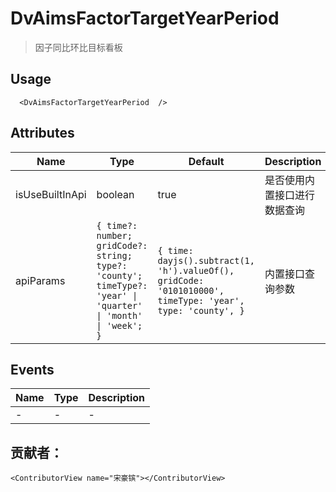 # DvAimsFactorTargetYearPeriod

> 因子同比环比目标看板

## Usage

```vue
  <DvAimsFactorTargetYearPeriod  />
```

## Attributes
| Name | Type   | Default | Description |
| --- |--------|---------|-------------|
| isUseBuiltInApi | boolean | true | 是否使用内置接口进行数据查询|
| apiParams | ```{ time?: number; gridCode?: string; type?: 'county'; timeType?: 'year' \| 'quarter' \| 'month' \| 'week'; }``` | ```{ time: dayjs().subtract(1, 'h').valueOf(), gridCode: '0101010000',  timeType: 'year', type: 'county', }``` | 内置接口查询参数 |


## Events

| Name | Type | Description |
| --- | --- |-------------|
| - | - | - |

## 贡献者：

```vue
<ContributorView name="宋豪镔"></ContributorView>
```
